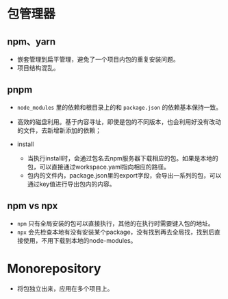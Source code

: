 # 包管理器

## npm、yarn

  - 嵌套管理到扁平管理，避免了一个项目内包的重复安装问题。
  - 项目结构混乱。

## pnpm

  - `node_modules` 里的依赖和根目录上的和 `package.json` 的依赖基本保持一致。
  - 高效的磁盘利用。基于内容寻址，即使是包的不同版本，也会利用好没有改动的文件，去新增新添加的依赖；

- install

  - 当执行install时，会通过包名去npm服务器下载相应的包。如果是本地的包，可以直接通过workspace.yaml指向相应的路径。
  - 包内的文件内，package.json里的export字段，会导出一系列的包，可以通过key值进行导出包内的内容。

## npm vs npx

- `npm` 只有全局安装的包可以直接执行，其他的在执行时需要键入包的地址。
- `npx` 会先检查本地有没有安装某个package，没有找到再去全局找，找到后直接使用，不用下载到本地的node-modules。

# Monorepository
- 将包独立出来，应用在多个项目上。
